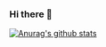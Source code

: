 ### Hi there 👋

[![Anurag's github stats](https://github-readme-stats.vercel.app/api?username=codeschwert)](https://github.com/anuraghazra/github-readme-stats)

<!--
**CodeSchwert/CodeSchwert** is a ✨ _special_ ✨ repository because its `README.md` (this file) appears on your GitHub profile.

Here are some ideas to get you started:

- 🔭 I’m currently working on ...
- 🌱 I’m currently learning ...
- 👯 I’m looking to collaborate on ...
- 🤔 I’m looking for help with ...
- 💬 Ask me about ...
- 📫 How to reach me: ...
- 😄 Pronouns: ...
- ⚡ Fun fact: ...
-->
